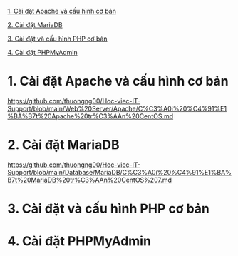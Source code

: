 [1. Cài đặt Apache và cấu hình cơ bản](#apache)

[2. Cài đặt MariaDB](#mariadb)

[3. Cài đặt và cấu hình PHP cơ bản](#php)

[4. Cài đặt PHPMyAdmin](#phpmyadmin)

<a name="apache"></a>
# 1. Cài đặt Apache và cấu hình cơ bản

https://github.com/thuongng00/Hoc-viec-IT-Support/blob/main/Web%20Server/Apache/C%C3%A0i%20%C4%91%E1%BA%B7t%20Apache%20tr%C3%AAn%20CentOS.md

<a name="mariadb"></a>
# 2. Cài đặt MariaDB

https://github.com/thuongng00/Hoc-viec-IT-Support/blob/main/Database/MariaDB/C%C3%A0i%20%C4%91%E1%BA%B7t%20MariaDB%20tr%C3%AAn%20CentOS%207.md

<a name="php"></a>
# 3. Cài đặt và cấu hình PHP cơ bản

<a name="phpmyadmin"></a>
# 4. Cài đặt PHPMyAdmin

